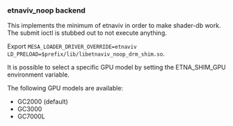### etnaviv_noop backend

This implements the minimum of etnaviv in order to make shader-db work.
The submit ioctl is stubbed out to not execute anything.

Export `MESA_LOADER_DRIVER_OVERRIDE=etnaviv
LD_PRELOAD=$prefix/lib/libetnaviv_noop_drm_shim.so`.

It is possible to select a specific GPU model by setting the ETNA_SHIM_GPU
environment variable.

The following GPU models are available:
- GC2000 (default)
- GC3000
- GC7000L
